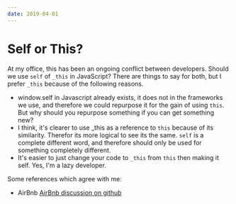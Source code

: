 ```yaml
---
date: 2019-04-01
---
```


# Self or This?

At my office, this has been an ongoing conflict between developers. Should we use `self` of `_this` in JavaScript? There are things to say for both, but I prefer `_this` because of the following reasons.

- window.self in Javascript already exists, it does not in the frameworks we use, and therefore we could repurpose it for the gain of using `this`. But why should you repurpose something if you can get something new?
- I think, it's clearer to use \_this as a reference to `this` because of its similarity. Therefor its more logical to see its the same. `self` is a complete different word, and therefore should only be used for something completely different.
- It's easier to just change your code to `_this` from `this` then making it self. Yes, I'm a lazy developer.

Some references which agree with me:

- AirBnb [AirBnb discussion on github](https://github.com/airbnb/javascript/issues/81)
